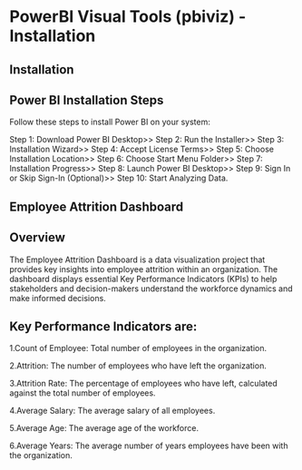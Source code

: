 # PowerBI Visual Tools (pbiviz) - Installation


## Installation
## Power BI Installation Steps
Follow these steps to install Power BI on your system:

Step 1: Download Power BI Desktop>>
Step 2: Run the Installer>>
Step 3: Installation Wizard>>
Step 4: Accept License Terms>>
Step 5: Choose Installation Location>>
Step 6: Choose Start Menu Folder>>
Step 7: Installation Progress>>
Step 8: Launch Power BI Desktop>>
Step 9: Sign In or Skip Sign-In (Optional)>>
Step 10: Start Analyzing Data.


## Employee Attrition Dashboard
## Overview
The Employee Attrition Dashboard is a data visualization project that provides key insights into employee attrition within an organization. The dashboard displays essential Key Performance Indicators (KPIs) to help stakeholders and decision-makers understand the workforce dynamics and make informed decisions.

## Key Performance Indicators are:
1.Count of Employee: Total number of employees in the organization.

2.Attrition: The number of employees who have left the organization.

3.Attrition Rate: The percentage of employees who have left, calculated against the total number of employees.

4.Average Salary: The average salary of all employees.

5.Average Age: The average age of the workforce.

6.Average Years: The average number of years employees have been with the organization.
